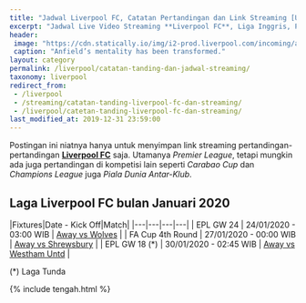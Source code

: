 ```yaml
---
title: "Jadwal Liverpool FC, Catatan Pertandingan dan Link Streaming [Update]"
excerpt: "Jadwal Live Video Streaming **Liverpool FC**, Liga Inggris, Piala Champions, Piala Dunia Antar-klub, Piala Carabao dan Hasil"
header:
 image: "https://cdn.statically.io/img/i2-prod.liverpool.com/incoming/article17041156.ece/ALTERNATES/s810/0_GettyImages-1173868960.jpg"
 caption: "Anfield’s mentality has been transformed."
layout: category
permalink: /liverpool/catatan-tanding-dan-jadwal-streaming/
taxonomy: liverpool
redirect_from:
 - /liverpool
 - /streaming/catatan-tanding-liverpool-fc-dan-streaming/
 - /liverpool/catetan-tanding-liverpool-fc-dan-streaming/
last_modified_at: 2019-12-31 23:59:00
---
```

Postingan ini niatnya hanya untuk menyimpan link streaming pertandingan-pertandingan **[Liverpool FC](/liverpool?utm_source=document)** saja. Utamanya *Premier League*, tetapi mungkin ada juga pertandingan di kompetisi lain seperti _Carabao Cup_ dan _Champions League_ juga _Piala Dunia Antar-Klub_.

## Laga Liverpool FC bulan Januari 2020

|Fixtures|Date - Kick Off|Match|
|---|---|---|---|
| EPL GW 24 | 24/01/2020 - 03:00 WIB | [Away vs Wolves](/liverpool/away-vs-wolves/) |
| FA Cup 4th Round | 27/01/2020 - 00:00 WIB | [Away vs Shrewsbury](/liverpool/fa-cup-away-vs-shrewsbury/) |
| EPL GW 18 (*) | 30/01/2020 - 02:45 WIB | [Away vs Westham Untd](/liverpool/away-vs-westham/) |

(*) Laga Tunda

{% include tengah.html %}

